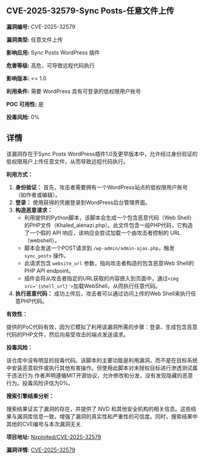 ## CVE-2025-32579-Sync Posts-任意文件上传

**漏洞编号:** CVE-2025-32579

**漏洞类型:** 任意文件上传

**影响应用:** Sync Posts WordPress 插件

**危害等级:** 高危，可导致远程代码执行

**影响版本:** <= 1.0

**利用条件:** 需要 WordPress 具有可登录的低权限用户账号

**POC 可用性:** 是

**投毒风险:** 0%

## 详情

该漏洞存在于Sync Posts WordPress插件1.0及更早版本中，允许经过身份验证的低权限用户上传任意文件，从而导致远程代码执行。

**利用方式：**

1.  **身份验证：** 首先，攻击者需要拥有一个WordPress站点的低权限用户账号（如作者或编辑）。
2.  **登录：** 使用获得的凭据登录到WordPress后台管理界面。
3.  **构造恶意请求：**
    *   利用提供的Python脚本，该脚本会生成一个包含恶意代码（Web Shell）的PHP文件（Khaled_alenazi.php）。此文件包含一段PHP代码，它构造了一个假的 API 响应，该响应会尝试加载一个由攻击者控制的 URL（webshell）。
    *   脚本会发送一个POST请求到 `/wp-admin/admin-ajax.php`，触发 `sync_posts` 操作。
    *   此请求包含 `website_url` 参数，指向攻击者构造的包含恶意Web Shell的PHP API endpoint。
    *   插件会将从攻击者指定的URL获取的内容嵌入到页面中，通过`<img src='{shell_url}'>`加载WebShell，从而执行任意代码。
4.  **执行恶意代码：** 成功上传后，攻击者可以通过访问上传的Web Shell来执行任意PHP代码。

**有效性：**

提供的PoC代码有效，因为它模拟了利用该漏洞所需的步骤：登录、生成包含恶意代码的PHP文件，然后向易受攻击的端点发送请求。

**投毒风险：**

该仓库中没有明显的投毒代码。该脚本的主要功能是利用漏洞，而不是在目标系统中安装恶意软件或执行其他有害操作。但使用此脚本对未授权目标进行渗透测试属于违法行为.作者声明遵循MIT开源协议，允许修改和分发，没有发现隐藏的恶意行为。投毒风险评估为0%。

**搜索引擎结果分析：**

搜索结果证实了漏洞的存在，并提供了 NVD 和其他安全机构的相关信息。这些结果与漏洞库信息一致，增强了漏洞的真实性和严重性的可信度。同时，搜索结果中其他的CVE编号与本次漏洞无关.

**项目地址:** [Nxploited/CVE-2025-32579](https://github.com/Nxploited/CVE-2025-32579)

**漏洞详情:** [CVE-2025-32579](https://nvd.nist.gov/vuln/detail/CVE-2025-32579)